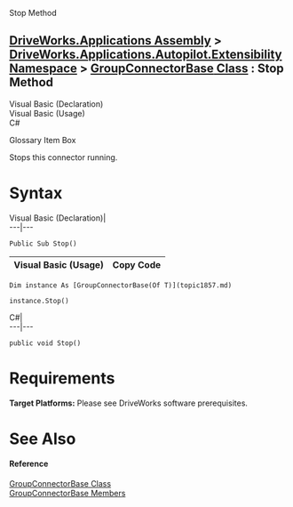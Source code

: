 Stop Method   
  
[DriveWorks.Applications Assembly](topic13.md) > [DriveWorks.Applications.Autopilot.Extensibility Namespace](topic1633.md) > [GroupConnectorBase<T> Class](topic1857.md) : Stop Method  
---  
  
Visual Basic (Declaration)    
Visual Basic (Usage)    
C# 

Glossary Item Box

Stops this connector running. 

# Syntax

Visual Basic (Declaration)|   
---|---  
      
    
    Public Sub Stop()   
  
Visual Basic (Usage)| Copy Code  
---|---  
      
    
    Dim instance As [GroupConnectorBase(Of T)](topic1857.md)
     
    instance.Stop()  
  
C#|   
---|---  
      
    
    public void Stop()  
  
# Requirements

**Target Platforms:** Please see DriveWorks software prerequisites.

# See Also

#### Reference

[GroupConnectorBase<T> Class](topic1857.md)   
[GroupConnectorBase<T> Members](topic1858.md)


